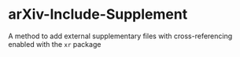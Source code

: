 # arXiv-Include-Supplement
A method to add external supplementary files with cross-referencing enabled with the `xr` package
